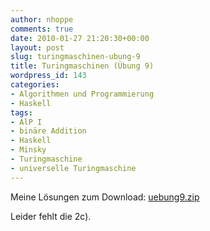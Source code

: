 ```yaml
---
author: nhoppe
comments: true
date: 2010-01-27 21:20:30+00:00
layout: post
slug: turingmaschinen-ubung-9
title: Turingmaschinen (Übung 9)
wordpress_id: 143
categories:
- Algorithmen und Programmierung
- Haskell
tags:
- AlP I
- binäre Addition
- Haskell
- Minsky
- Turingmaschine
- universelle Turingmaschine
---
```


Meine Lösungen zum Download: [uebung9.zip](http://www.nielshoppe.de/files/downloads/inf/alp1_ws0910/uebung9.zip)

Leider fehlt die 2c).
